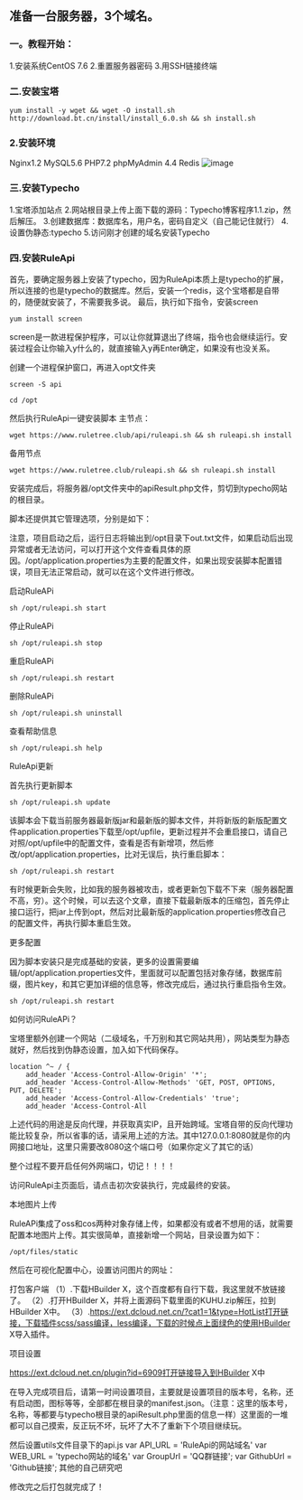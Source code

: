 
## 准备一台服务器，3个域名。 

### 一。教程开始：
1.安装系统CentOS 7.6
2.重置服务器密码
3.用SSH链接终端

### 二.安装宝塔
```
yum install -y wget && wget -O install.sh http://download.bt.cn/install/install_6.0.sh && sh install.sh
```


### 2.安装环境
Nginx1.2
MySQL5.6
PHP7.2
phpMyAdmin 4.4
Redis
![image](imgs/353419389/img0.jpg)
### 三.安装Typecho
1.宝塔添加站点
2.网站根目录上传上面下载的源码：Typecho博客程序1.1.zip，然后解压。
3.创建数据库：数据库名，用户名，密码自定义（自己能记住就行）
4.设置伪静态:typecho
5.访问刚才创建的域名安装Typecho

### 四.安装RuleApi

首先，要确定服务器上安装了typecho，因为RuleApi本质上是typecho的扩展，所以连接的也是typecho的数据库。然后，安装一个redis，这个宝塔都是自带的，随便就安装了，不需要我多说。
最后，执行如下指令，安装screen

```
yum install screen
```


screen是一款进程保护程序，可以让你就算退出了终端，指令也会继续运行。安装过程会让你输入y什么的，就直接输入y再Enter确定，如果没有也没关系。

创建一个进程保护窗口，再进入opt文件夹

```
screen -S api
```

```
cd /opt
```


然后执行RuleApi一键安装脚本
主节点：
```
wget https://www.ruletree.club/api/ruleapi.sh && sh ruleapi.sh install
```


备用节点
```
wget https://www.ruletree.club/ruleapi.sh && sh ruleapi.sh install
```


安装完成后，将服务器/opt文件夹中的apiResult.php文件，剪切到typecho网站的根目录。

脚本还提供其它管理选项，分别是如下：

注意，项目启动之后，运行日志将输出到/opt目录下out.txt文件，如果启动后出现异常或者无法访问，可以打开这个文件查看具体的原因。/opt/application.properties为主要的配置文件，如果出现安装脚本配置错误，项目无法正常启动，就可以在这个文件进行修改。

启动RuleAPi

```
sh /opt/ruleapi.sh start
```


停止RuleAPi

```
sh /opt/ruleapi.sh stop
```


重启RuleAPi

```
sh /opt/ruleapi.sh restart
```


删除RuleAPi

```
sh /opt/ruleapi.sh uninstall
```


查看帮助信息

```
sh /opt/ruleapi.sh help
```


RuleApi更新

首先执行更新脚本

```
sh /opt/ruleapi.sh update
```


该脚本会下载当前服务器最新版jar和最新版的脚本文件，并将新版的新版配置文件application.properties下载至/opt/upfile，更新过程并不会重启接口，请自己对照/opt/upfile中的配置文件，查看是否有新增项，然后修改/opt/application.properties，比对无误后，执行重启脚本：

```
sh /opt/ruleapi.sh restart
```


有时候更新会失败，比如我的服务器被攻击，或者更新包下载不下来（服务器配置不高，穷）。这个时候，可以去这个文章，直接下载最新版本的压缩包，首先停止接口运行，把jar上传到opt，然后对比最新版的application.properties修改自己的配置文件，再执行脚本重启生效。

更多配置

因为脚本安装只是完成基础的安装，更多的设置需要编辑/opt/application.properties文件，里面就可以配置包括对象存储，数据库前缀，图片key，和其它更加详细的信息等，修改完成后，通过执行重启指令生效。

```
sh /opt/ruleapi.sh restart
```


如何访问RuleAPi？

宝塔里额外创建一个网站（二级域名，千万别和其它网站共用），网站类型为静态就好，然后找到伪静态设置，加入如下代码保存。

```
location ^~ / {
    add_header 'Access-Control-Allow-Origin' '*';
    add_header 'Access-Control-Allow-Methods' 'GET, POST, OPTIONS, PUT, DELETE';
    add_header 'Access-Control-Allow-Credentials' 'true';
    add_header 'Access-Control-All
```

上述代码的用途是反向代理，并获取真实IP，且开始跨域。宝塔自带的反向代理功能比较复杂，所以省事的话，请采用上述的方法。其中127.0.0.1:8080就是你的内网接口地址，这里只需要改8080这个端口号（如果你定义了其它的话）

整个过程不要开启任何外网端口，切记！！！！

访问RuleApi主页面后，请点击初次安装执行，完成最终的安装。

本地图片上传

RuleAPi集成了oss和cos两种对象存储上传，如果都没有或者不想用的话，就需要配置本地图片上传。其实很简单，直接新增一个网站，目录设置为如下：

```
/opt/files/static
```


然后在可视化配置中心，设置访问图片的网址：

打包客户端
（1）.下载HBuilder X，这个百度都有自行下载，我这里就不放链接了。
（2）.打开HBuilder X，并将上面源码下载里面的KUHU.zip解压，拉到HBuilder X中。
（3）.https://ext.dcloud.net.cn/?cat1=1&type=HotList打开链接，下载插件scss/sass编译，less编译，下载的时候点上面绿色的使用HBuilder X导入插件。

项目设置

https://ext.dcloud.net.cn/plugin?id=6909打开链接导入到HBuilder X中

在导入完成项目后，请第一时间设置项目，主要就是设置项目的版本号，名称，还有启动图，图标等等，全部都在根目录的manifest.json。（注意：这里的版本号，名称，等都要与typecho根目录的apiResult.php里面的信息一样）这里面的一堆都可以自己摸索，反正玩不坏，玩坏了大不了重新下个项目继续玩。

然后设置utils文件目录下的api.js
var API_URL = 'RuleApi的网站域名'
var WEB_URL = 'typecho网站的域名'
var GroupUrl = 'QQ群链接';
var GithubUrl = 'Github链接';
其他的自己研究吧

修改完之后打包就完成了！
